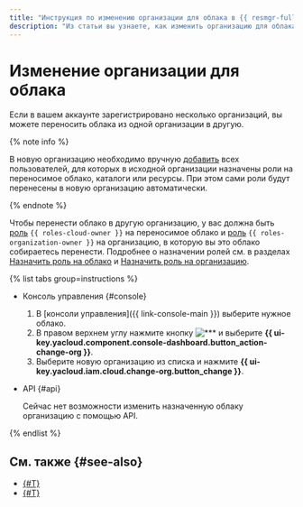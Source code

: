 ```yaml
---
title: "Инструкция по изменению организации для облака в {{ resmgr-full-name }}"
description: "Из статьи вы узнаете, как изменить организацию для облака в {{ resmgr-full-name }}."
---
```


# Изменение организации для облака

Если в вашем аккаунте зарегистрировано несколько организаций, вы можете переносить облака из одной организации в другую.

{% note info %}

В новую организацию необходимо вручную [добавить](../../../organization/operations/add-account.md) всех пользователей, для которых в исходной организации назначены роли на переносимое облако, каталоги или ресурсы. При этом сами роли будут перенесены в новую организацию автоматически.

{% endnote %}

Чтобы перенести облако в другую организацию, у вас должна быть [роль](../../security/index.md#resource-manager-clouds-owner) `{{ roles-cloud-owner }}` на переносимое облако и [роль](../../../organization/security/index.md#organization-manager-organizations-owner) `{{ roles-organization-owner }}` на организацию, в которую вы это облако собираетесь перенести. Подробнее о назначении ролей см. в разделах [Назначить роль на облако](set-access-bindings.md#access-to-user) и [Назначить роль на организацию](../../../organization/security/index.md#add-role).

{% list tabs group=instructions %}

- Консоль управления {#console}

  1. В [консоли управления]({{ link-console-main }}) выберите нужное облако.
  1. В правом верхнем углу нажмите кнопку ![***](../../../_assets/console-icons/ellipsis.svg) и выберите **{{ ui-key.yacloud.component.console-dashboard.button_action-change-org }}**.
  1. Выберите новую организацию из списка и нажмите **{{ ui-key.yacloud.iam.cloud.change-org.button_change }}**.

- API {#api}

  Сейчас нет возможности изменить назначенную облаку организацию с помощью API.

{% endlist %}

## См. также {#see-also}

* [{#T}](../../../organization/operations/leave-organization.md)
* [{#T}](../../../organization/concepts/manage-services.md)
